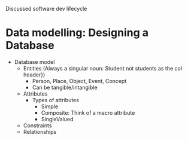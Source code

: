 Discussed software dev lifecycle

# Data modelling: Designing a Database

<!--If you want to interrogate a techie, tie them down and have them sit through 12 weeks of this class. We're playing name, place, thing w databases mann-->
- Database model
	- Entities (Always a singular noun: Student not students as the col header})
		- Person, Place, Object, Event, Concept
		- Can be tangible/intangible
	- Attributes
		- Types of attributes
			- Simple
			-  Composite: Think of a macro attribute
			- SingleValued
	- Constraints
	- Relationships

